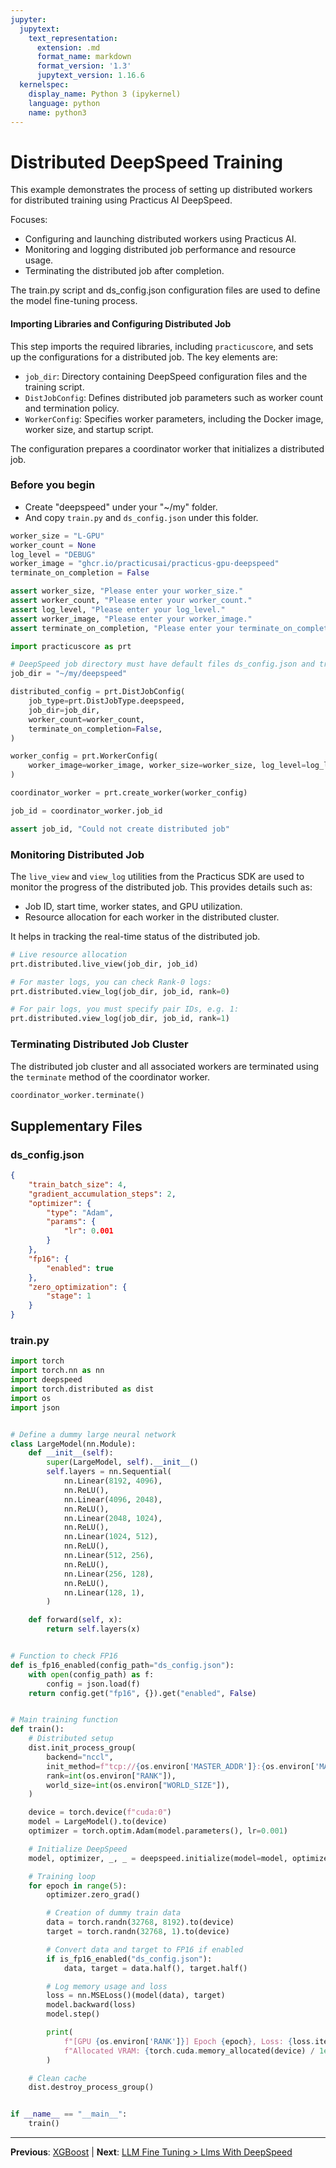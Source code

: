 ```yaml
---
jupyter:
  jupytext:
    text_representation:
      extension: .md
      format_name: markdown
      format_version: '1.3'
      jupytext_version: 1.16.6
  kernelspec:
    display_name: Python 3 (ipykernel)
    language: python
    name: python3
---
```


# Distributed DeepSpeed Training

This example demonstrates the process of setting up distributed workers for distributed training using Practicus AI DeepSpeed.

Focuses:
- Configuring and launching distributed workers using Practicus AI.
- Monitoring and logging distributed job performance and resource usage.
- Terminating the distributed job after completion.

The train.py script and ds_config.json configuration files are used to define the model fine-tuning process.


#### Importing Libraries and Configuring Distributed Job

This step imports the required libraries, including `practicuscore`, and sets up the configurations for a distributed job. The key elements are:
- `job_dir`: Directory containing DeepSpeed configuration files and the training script.
- `DistJobConfig`: Defines distributed job parameters such as worker count and termination policy.
- `WorkerConfig`: Specifies worker parameters, including the Docker image, worker size, and startup script.

The configuration prepares a coordinator worker that initializes a distributed job.

### Before you begin
- Create "deepspeed" under your "~/my" folder.
- And copy `train.py` and `ds_config.json` under this folder.

```python
worker_size = "L-GPU"
worker_count = None
log_level = "DEBUG"
worker_image = "ghcr.io/practicusai/practicus-gpu-deepspeed"
terminate_on_completion = False
```

```python
assert worker_size, "Please enter your worker_size."
assert worker_count, "Please enter your worker_count."
assert log_level, "Please enter your log_level."
assert worker_image, "Please enter your worker_image."
assert terminate_on_completion, "Please enter your terminate_on_completion (True or False)."
```

```python
import practicuscore as prt

# DeepSpeed job directory must have default files ds_config.json and train.py (can be renamed)
job_dir = "~/my/deepspeed"

distributed_config = prt.DistJobConfig(
    job_type=prt.DistJobType.deepspeed,
    job_dir=job_dir,
    worker_count=worker_count,
    terminate_on_completion=False,
)

worker_config = prt.WorkerConfig(
    worker_image=worker_image, worker_size=worker_size, log_level=log_level, distributed_config=distributed_config
)

coordinator_worker = prt.create_worker(worker_config)

job_id = coordinator_worker.job_id

assert job_id, "Could not create distributed job"
```

### Monitoring Distributed Job

The `live_view` and `view_log` utilities from the Practicus SDK are used to monitor the progress of the distributed job. This provides details such as:
- Job ID, start time, worker states, and GPU utilization.
- Resource allocation for each worker in the distributed cluster.

It helps in tracking the real-time status of the distributed job.

```python
# Live resource allocation
prt.distributed.live_view(job_dir, job_id)
```

```python
# For master logs, you can check Rank-0 logs:
prt.distributed.view_log(job_dir, job_id, rank=0)
```

```python
# For pair logs, you must specify pair IDs, e.g. 1:
prt.distributed.view_log(job_dir, job_id, rank=1)
```

### Terminating Distributed Job Cluster

The distributed job cluster and all associated workers are terminated using the `terminate` method of the coordinator worker.

```python
coordinator_worker.terminate()
```


## Supplementary Files

### ds_config.json
```json
{
    "train_batch_size": 4,
    "gradient_accumulation_steps": 2,
    "optimizer": {
        "type": "Adam",
        "params": {
            "lr": 0.001
        }
    },
    "fp16": {
        "enabled": true
    },
    "zero_optimization": {
        "stage": 1
    }
}

```

### train.py
```python
import torch
import torch.nn as nn
import deepspeed
import torch.distributed as dist
import os
import json


# Define a dummy large neural network
class LargeModel(nn.Module):
    def __init__(self):
        super(LargeModel, self).__init__()
        self.layers = nn.Sequential(
            nn.Linear(8192, 4096),
            nn.ReLU(),
            nn.Linear(4096, 2048),
            nn.ReLU(),
            nn.Linear(2048, 1024),
            nn.ReLU(),
            nn.Linear(1024, 512),
            nn.ReLU(),
            nn.Linear(512, 256),
            nn.ReLU(),
            nn.Linear(256, 128),
            nn.ReLU(),
            nn.Linear(128, 1),
        )

    def forward(self, x):
        return self.layers(x)


# Function to check FP16
def is_fp16_enabled(config_path="ds_config.json"):
    with open(config_path) as f:
        config = json.load(f)
    return config.get("fp16", {}).get("enabled", False)


# Main training function
def train():
    # Distributed setup
    dist.init_process_group(
        backend="nccl",
        init_method=f"tcp://{os.environ['MASTER_ADDR']}:{os.environ['MASTER_PORT']}",
        rank=int(os.environ["RANK"]),
        world_size=int(os.environ["WORLD_SIZE"]),
    )

    device = torch.device(f"cuda:0")
    model = LargeModel().to(device)
    optimizer = torch.optim.Adam(model.parameters(), lr=0.001)

    # Initialize DeepSpeed
    model, optimizer, _, _ = deepspeed.initialize(model=model, optimizer=optimizer, config="ds_config.json")

    # Training loop
    for epoch in range(5):
        optimizer.zero_grad()

        # Creation of dummy train data
        data = torch.randn(32768, 8192).to(device)
        target = torch.randn(32768, 1).to(device)

        # Convert data and target to FP16 if enabled
        if is_fp16_enabled("ds_config.json"):
            data, target = data.half(), target.half()

        # Log memory usage and loss
        loss = nn.MSELoss()(model(data), target)
        model.backward(loss)
        model.step()

        print(
            f"[GPU {os.environ['RANK']}] Epoch {epoch}, Loss: {loss.item()}, "
            f"Allocated VRAM: {torch.cuda.memory_allocated(device) / 1e9:.2f} GB"
        )

    # Clean cache
    dist.destroy_process_group()


if __name__ == "__main__":
    train()

```


---

**Previous**: [XGBoost](../../dask/distributed-training/xgboost.md) | **Next**: [LLM Fine Tuning > Llms With DeepSpeed](../llm-fine-tuning/llms-with-deepspeed.md)
